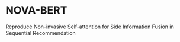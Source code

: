 # NOVA-BERT
Reproduce Non-invasive Self-attention for Side Information Fusion in Sequential Recommendation 
